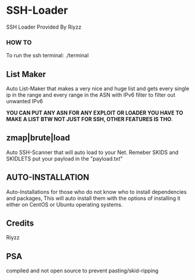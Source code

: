 # SSH-Loader
SSH Loader Provided By Riyzz


### HOW TO
To run the ssh terminal: ./terminal

## List Maker
Auto List-Maker that makes a very nice and huge list and gets every single ip in the range and every range in the ASN with IPv6 filter to filter out unwanted IPv6 


**YOU CAN PUT ANY ASN FOR ANY EXPLOIT OR LOADER YOU HAVE TO MAKE A LIST BTW NOT JUST FOR SSH, OTHER FEATURES IS THO**.

## zmap|brute|load
Auto SSH-Scanner that will auto load to your Net. Remeber SKIDS and SKIDLETS put your payload in the "payload.txt"


## AUTO-INSTALLATION
Auto-Installations for those who do not know who to install dependencies and packages, This will auto install them with the options of installing it either on CentOS or Ubuntu operating systems.


## Credits
Riyzz


## PSA 
compiled and not open source to prevent pasting/skid-ripping


